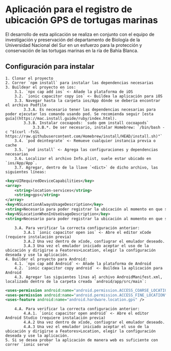 # Aplicación para el registro de ubicación GPS de tortugas marinas

El desarrollo de esta aplicación se realiza en conjunto con el equipo de investigación y preservación del departamento de Biología de la Universidad Nacional del Sur en un esfuerzo para la protección y conservación de las tortugas marinas en la ría de Bahía Blanca.

## Configuración para instalar

    1. Clonar el proyecto
    2. Correr `npm install` para instalar las dependencias necesarias
    3. Buildear el proyecto en ios:
        3.1. `npx cap add ios` <- Añade la plataforma de iOS
        3.2. `ionic capacitor copy ios` <- Buildea la aplicación para iOS
        3.3. Navegar hasta la carpeta ios/App dónde se debería encontrar el archivo Podfile
            3.3.A. Es necesario tener las dependencias necesarias para poder ejecutar los comando usando pod. Se recomienda seguir [esta guía](https://mac.install.guide/ruby/index.html).
            3.3.B. Instalar cocoapods: `sudo gem install cocoapods`
                3.3.B.*. De ser necesario, instalar Homebrew: `/bin/bash -c "$(curl -fsSL https://raw.githubusercontent.com/Homebrew/install/HEAD/install.sh)"`
        3.4. `pod deintegrate` <- Remueve cualquier instancia previa o cache
        3.5. `pod install` <- Agrega las configuraciones y dependencias necesarias
        3.6. Localizar el archivo Info.plist, suele estar ubicado en `ios/App/App`.
        3.7. Agregar, dentro de la llave `<dict>` de dicho archivo, las siguientes líneas:

```xml
<key>UIRequiredDeviceCapabilities</key>
<array>
    <string>location-services</string>
    <string>gps</string>
</array>
<key>NSLocationAlwaysUsageDescription</key>
<string>Necesario para poder registrar la ubicación al momento en que se acciona el botón</string>
<key>NSLocationWhenInUseUsageDescription</key>
<string>Necesario para poder registrar la ubicación al momento en que se acciona el botón</string>
```

        3.A. Para verificar la correcta configuración anterior:
            3.A.1 `ionic capacitor open ios` <- Abre el editor xCode (requiere instalación previa)
            3.A.2 Una vez dentro de xCode, confiugrar el emulador deseado.
            3.A.3 Una vez el emulador iniciado aceptar el uso de la ubicación y dirigirse a Featores>Location, elegir la configuración deseada y use la aplicación.
    4. Builder el proyecto para Android:
        4.1. `npx cap add Android` <- Añade la plataforma de Android
        4.2. `ionic capacitor copy android` <- Buildea la aplicación para Android
        4.3. Agregar las siguientes línas al archivo AndroidManifest.xml, localizado dentro de la carpeta creada `android/app/src/main`:

```xml
<uses-permission android:name="android.permission.ACCESS_COARSE_LOCATION" />
<uses-permission android:name="android.permission.ACCESS_FINE_LOCATION" />
<uses-feature android:name="android.hardware.location.gps" />
```

        4.A. Para verificar la correcta configuración anterior:
            4.A.1. `ionic capacitor open android` <- Abre el editor Android Studio (requiere instalación previa)
            4.A.2 Una vez dentro de xCode, confiugrar el emulador deseado.
            4.A.3 Una vez el emulador iniciado aceptar el uso de la ubicación y dirigirse a Featores>Location, elegir la configuración deseada y use la aplicación.
    5. Si se desea probar la aplicación de manera web es suficiente con correr `ionic serve`
